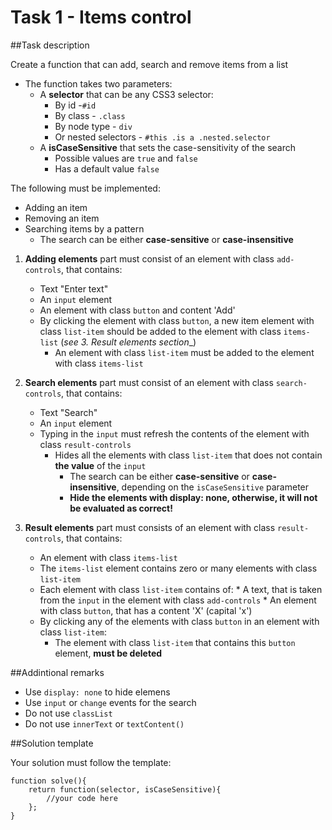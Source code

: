 # Task 1 - Items control

##Task description

Create a function that can add, search and remove items from a list

*   The function takes two parameters:
    *   A **selector** that can be any CSS3 selector: 
        *   By id -`#id`
        *   By class - `.class`
        *   By node type - `div`
        *   Or nested selectors - `#this .is a .nested.selector`
    *   A **isCaseSensitive** that sets the case-sensitivity of the search
        *   Possible values are `true` and `false`
        *   Has a default value `false`

The following must be implemented:

*   Adding an item
*   Removing an item
*   Searching items by a pattern
    *   The search can be either **case-sensitive** or **case-insensitive**

1.  **Adding elements** part must consist of an element with class `add-controls`, that contains:    
    *   Text "Enter text"
    *   An `input` element
    *   An element with class `button` and content 'Add'
    *   By clicking the element with class `button`, a new item element with class `list-item` should be added to the element with class `items-list` (_see 3. Result elements section__)        
        *   An element with class `list-item` must be added to the element with class `items-list`          

2. **Search elements** part must consist of an element with class `search-controls`, that contains:
    *   Text "Search"
    *   An `input` element
    *   Typing in the `input` must refresh the contents of the element with class `result-controls`
        *   Hides all the elements with class `list-item` that does not contain **the value** of the `input`
            *   The search can be either **case-sensitive** or **case-insensitive**, depending on the `isCaseSensitive` parameter
            *   **Hide the elements with display: none, otherwise, it will not be evaluated as correct!**
3. **Result elements** part must consists of an element with class `result-controls`, that contains:
    *   An element with class `items-list`
    *   The `items-list` element contains zero or many elements with class `list-item`
    *   Each element with class `list-item` contains of:
            *   A text, that is taken from the `input` in the element with class `add-controls`
            *   An element with class `button`, that has a content 'X' (capital 'x')
    *   By clicking any of the elements with class `button` in an element with class `list-item`:
        *   The element with class `list-item` that contains this `button` element, **must be deleted**

##Addintional remarks
*   Use `display: none` to hide elemens
*	Use `input` or `change` events for the search
*   Do not use `classList`
*   Do not use `innerText` or `textContent()`


##Solution template

Your solution must follow the template:
        
    function solve(){
        return function(selector, isCaseSensitive){
            //your code here
        };
    }
